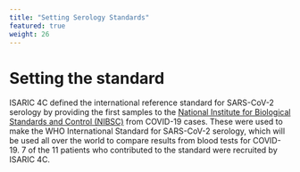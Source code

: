 ```yaml
---
title: "Setting Serology Standards"
featured: true
weight: 26
---
```


# Setting the standard

ISARIC 4C defined the international reference standard for SARS-CoV-2 serology by providing the first samples to the [National Institute for Biological Standards and Control (NIBSC)](https://www.nibsc.org/) from COVID-19 cases. These were used to make the WHO International Standard for SARS-CoV-2 serology, which will be used all over the world to compare results from blood tests for COVID-19. 7 of the 11 patients who contributed to the standard were recruited by ISARIC 4C.



